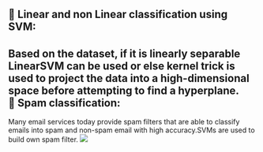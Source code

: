 :radio_button: Linear and non Linear classification using SVM:<br/>
---------------
Based on the dataset, if it is linearly separable  LinearSVM can be used or
else  kernel trick is used to project the data into a high-dimensional space before attempting to find a hyperplane.
<br/>
:radio_button: Spam classification:<br/>
-------------
Many email services today provide spam filters that are able to classify emails 
into spam and non-spam email with high accuracy.SVMs are used to build own spam filter.
![](https://github.com/neha-duggirala/100DaysOfMLCode/blob/master/infographics/svm_infographic.png)
